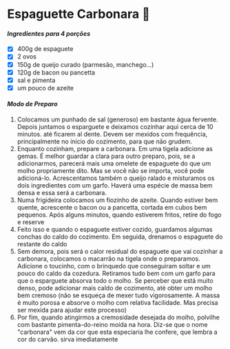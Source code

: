 # Espaguette Carbonara :bacon:

#### _**Ingredientes para 4 porções**_ ####

- [x] 400g de espaguete
- [x] 2 ovos
- [x] 150g de queijo curado (parmesão, manchego…)
- [x] 120g de bacon ou pancetta
- [x] sal e pimenta
- [x] um pouco de azeite

#### _**Modo de Preparo**_ ####

1. Colocamos um punhado de sal (generoso) em bastante água fervente. Depois juntamos o esparguete e deixamos cozinhar aqui cerca de 10 minutos. até ficarem al dente. Devem ser mexidos com frequência, principalmente no início do cozimento, para que não grudem.
2. Enquanto cozinham, prepare a carbonara. Em uma tigela adicione as gemas. É melhor guardar a clara para outro preparo, pois, se a adicionarmos, parecerá mais uma omelete de espaguete do que um molho propriamente dito. Mas se você não se importa, você pode adicioná-lo. Acrescentamos também o queijo ralado e misturamos os dois ingredientes com um garfo. Haverá uma espécie de massa bem densa e essa será a carbonara.
3. Numa frigideira colocamos um fiozinho de azeite. Quando estiver bem quente, acrescente o bacon ou a pancetta, cortada em cubos bem pequenos. Após alguns minutos, quando estiverem fritos, retire do fogo e reserve
4. Feito isso e quando o espaguete estiver cozido, guardamos algumas conchas do caldo do cozimento. Em seguida, drenamos o espaguete do restante do caldo
5. Sem demora, pois será o calor residual do espaguete que vai cozinhar a carbonara, colocamos o macarrão na tigela onde o preparamos. Adicione o toucinho, com o brinquedo que conseguiram soltar e um pouco do caldo da cozedura. Retiramos tudo bem com um garfo para que o esparguete absorva todo o molho. Se perceber que está muito denso, pode adicionar mais caldo de cozimento, até obter um molho bem cremoso (não se esqueça de mexer tudo vigorosamente. A massa é muito porosa e absorve o molho com relativa facilidade. Mas precisa ser mexida para ajudar este processo)
6. Por fim, quando atingirmos a cremosidade desejada do molho, polvilhe com bastante pimenta-do-reino moída na hora. Diz-se que o nome "carbonara" vem da cor que esta especiaria lhe confere, que lembra a cor do carvão. sirva imediatamente

